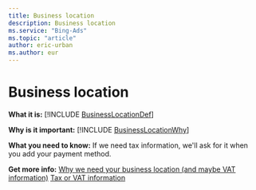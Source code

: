 ```yaml
---
title: Business location
description: Business location
ms.service: "Bing-Ads"
ms.topic: "article"
author: eric-urban
ms.author: eur
---
```


# Business location

**What it is:**  [!INCLUDE [BusinessLocationDef](../includes/BusinessLocationDef.md)]

**Why is it important:**  [!INCLUDE [BusinessLocationWhy](../includes/BusinessLocationWhy.md)]

**What you need to know:**  If we need tax information, we'll ask for it when you add your payment method.

**Get more info:**      [Why we need your business location (and maybe VAT information)](../hlp_BA_CONC_EuropaFAQ.md)     [Tax or VAT information](../hlp_BA_CONC_TaxVATInfo.md)


